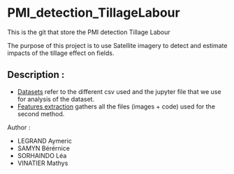 # PMI_detection_TillageLabour
This is the git that store the PMI detection Tillage Labour

The purpose of this project is to use Satellite imagery to detect and estimate impacts of the tillage effect on fields.

## Description :
- [Datasets](Datasets/) refer to the different csv used and the jupyter file that we use for analysis of the dataset.
- [Features extraction](Features_extraction_analysis/) gathers all the files (images + code) used for the second method.

Author :
- LEGRAND Aymeric
- SAMYN Bérérnice
- SORHAINDO Léa
- VINATIER Mathys

